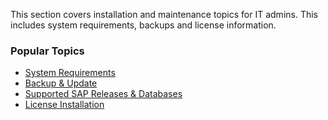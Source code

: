 This section covers installation and maintenance topics for IT admins. This includes system requirements, backups and license information.

### Popular Topics

- [System Requirements](requirements/)
- [Backup & Update](update/)
- [Supported SAP Releases & Databases](requirements/#supported-sap-systems-and-releases)
- [License Installation](license/#about-the-licensing-concept-of-xtract-for-alteryx)
